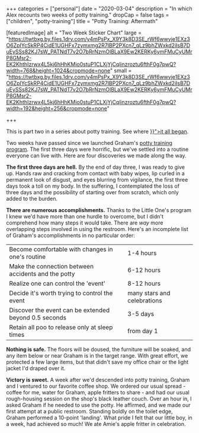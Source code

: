 +++
categories = ["personal"]
date = "2020-03-04"
description = "In which Alex recounts two weeks of potty training."
dropCap = false
tags = ["children", "potty-training"]
title = "Potty Training: Aftermath"

[featuredImage]
  alt = "Two Week Sticker Chart"
  large = "https://twtbxg.by.files.1drv.com/y4mPsPx_X9Y3k8D3SE_rWf6wwvje1EXz3O6ZpIYcSkRP4CidE1UGHFx7zymxmg2R7IBP2PXcn7_qLz9bhZWxkd2iIsB7DuEySSs82KJ7sW_PATNdT7v2O7bRrNzmOIBLaX9Ew2KERKy6ymFMuCyUMrP8GMsr2-EK2KhthIzrwx4L5kj6hHhKMio0stuP1CLXjYjCqlinzroztu6fthF0g7pwQ?width=768&height=1024&cropmode=none"
  small = "https://twtbxg.by.files.1drv.com/y4mPsPx_X9Y3k8D3SE_rWf6wwvje1EXz3O6ZpIYcSkRP4CidE1UGHFx7zymxmg2R7IBP2PXcn7_qLz9bhZWxkd2iIsB7DuEySSs82KJ7sW_PATNdT7v2O7bRrNzmOIBLaX9Ew2KERKy6ymFMuCyUMrP8GMsr2-EK2KhthIzrwx4L5kj6hHhKMio0stuP1CLXjYjCqlinzroztu6fthF0g7pwQ?width=192&height=256&cropmode=none"

+++
<p class="muted-text">
This is part two in a series about potty training. See where <a href="{{< ref "/posts/potty-training.md" >}}">it all began</a>.
</p>

Two weeks have passed since we launched Graham's [potty training program](https://www.littleones.co/). The first three days were horrific, but we've settled into a routine everyone can live with. Here are four discoveries we made along the way.

**The first three days are hell.** By the end of day three, I was ready to give up. Hands raw and cracking from contact with baby wipes, lip curled in a permanent look of disgust, and eyes blurring from vigilance, the first three days took a toll on my body. In the suffering, I contemplated the loss of three days and the possibility of starting over from scratch, which only added to the burden.

**There are numerous accomplishments.** Thanks to the Little One's program I knew we'd have more than one hurdle to overcome, but I didn't comprehend how many steps it would take. There are _way_ more overlapping steps involved in using the restroom. Here's an incomplete list of Graham's accomplishments in no particular order:

<table>
<tr><td>Become comfortable with changes in one's routine</td><td>1-4 hours</td></tr>
<tr><td>Make the connection between accidents and the potty</td><td>6-12 hours</td></tr>
<tr><td>Realize one can control the 'event'</td><td>8-12 hours</td></tr>
<tr><td>Decide it's worth trying to control the event </td><td>many stars and celebrations</td></tr>
<tr><td>Discover the event can be extended beyond 0.5 seconds </td><td>3-5 days</td></tr>
<tr><td>Retain all poo to release only at sleep times </td><td>from day 1</td></tr>
</table>

**Nothing is safe.** The floors will be doused, the furniture will be soaked, and any item below or near Graham is in the target range. With great effort, we protected a few large items, but that didn't save my office chair or the light jacket I'd draped over it.

**Victory is sweet.** A week after we'd descended into potty training, Graham and I ventured to our favorite coffee shop. We ordered our usual spread - coffee for me, water for Graham, apple fritters to share - and had our usual rough-housing session on the shop's black leather couch. Over an hour in, I asked Graham if he needed to use the potty.  He affirmed, and we made our first attempt at a public restroom. Standing boldly on the toilet edge, Graham performed a 10-point 'landing'. What pride I felt that our little boy, in a week, had achieved so much! We ate Amie's apple fritter in celebration.
